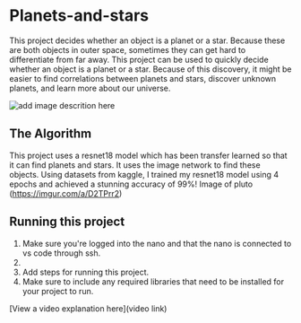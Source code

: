 # Planets-and-stars

This project decides whether an object is a planet or a star. Because these are both objects in outer space, sometimes they can get hard to differentiate from far away. This project can be used to quickly decide whether an object is a planet or a star. Because of this discovery, it might be easier to find correlations between planets and stars, discover unknown planets, and learn more about our universe.

![add image descrition here]()

## The Algorithm

This project uses a resnet18 model which has been transfer learned so that it can find planets and stars. It uses the image
network to find these objects. Using datasets from kaggle, I trained my resnet18 model using 4 epochs and achieved a stunning accuracy of 99%!
Image of pluto (https://imgur.com/a/D2TPrr2)

## Running this project

1. Make sure you're logged into the nano and that the nano is connected to vs code through ssh.
2. 
1. Add steps for running this project.
2. Make sure to include any required libraries that need to be installed for your project to run.

[View a video explanation here](video link)
